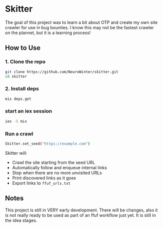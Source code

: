 # Skitter


The goal of this project was to learn a bit about OTP and create my own site crawler for use in bug bounties.
I know this may not be the fastest crawler on the plannet, but it is a learning process!


## How to Use

### 1. Clone the repo

```sh
git clone https://github.com/NeuroWinter/skitter.git
cd skitter
```

### 2. Install deps

```sh
mix deps.get
```

### start an iex session

```sh
iex -S mix
```

### Run a crawl

```sh
Skitter.set_seed("https://example.com")
```

Skitter will:

* Crawl the site starting from the seed URL
* Automatically follow and enqueue internal links
* Stop when there are no more unvisited URLs
* Print discovered links as it goes
* Export links to `ffuf_urls.txt`

## Notes

This project is still in VERY early development. There will be changes, also it is not really ready to be used as part of an ffuf workflow just yet. It is still in the idea stages.

